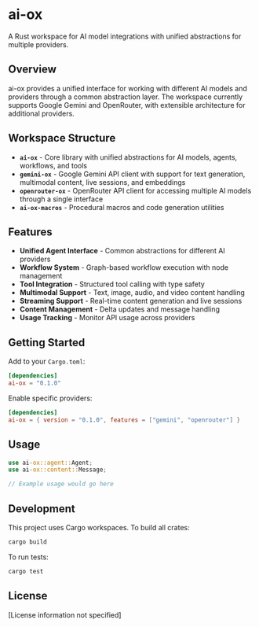 # ai-ox

A Rust workspace for AI model integrations with unified abstractions for multiple providers.

## Overview

ai-ox provides a unified interface for working with different AI models and providers through a common abstraction layer. The workspace currently supports Google Gemini and OpenRouter, with extensible architecture for additional providers.

## Workspace Structure

- **`ai-ox`** - Core library with unified abstractions for AI models, agents, workflows, and tools
- **`gemini-ox`** - Google Gemini API client with support for text generation, multimodal content, live sessions, and embeddings
- **`openrouter-ox`** - OpenRouter API client for accessing multiple AI models through a single interface
- **`ai-ox-macros`** - Procedural macros and code generation utilities

## Features

- **Unified Agent Interface** - Common abstractions for different AI providers
- **Workflow System** - Graph-based workflow execution with node management
- **Tool Integration** - Structured tool calling with type safety
- **Multimodal Support** - Text, image, audio, and video content handling
- **Streaming Support** - Real-time content generation and live sessions
- **Content Management** - Delta updates and message handling
- **Usage Tracking** - Monitor API usage across providers

## Getting Started

Add to your `Cargo.toml`:

```toml
[dependencies]
ai-ox = "0.1.0"
```

Enable specific providers:

```toml
[dependencies]
ai-ox = { version = "0.1.0", features = ["gemini", "openrouter"] }
```

## Usage

```rust
use ai-ox::agent::Agent;
use ai-ox::content::Message;

// Example usage would go here
```

## Development

This project uses Cargo workspaces. To build all crates:

```bash
cargo build
```

To run tests:

```bash
cargo test
```

## License

[License information not specified]